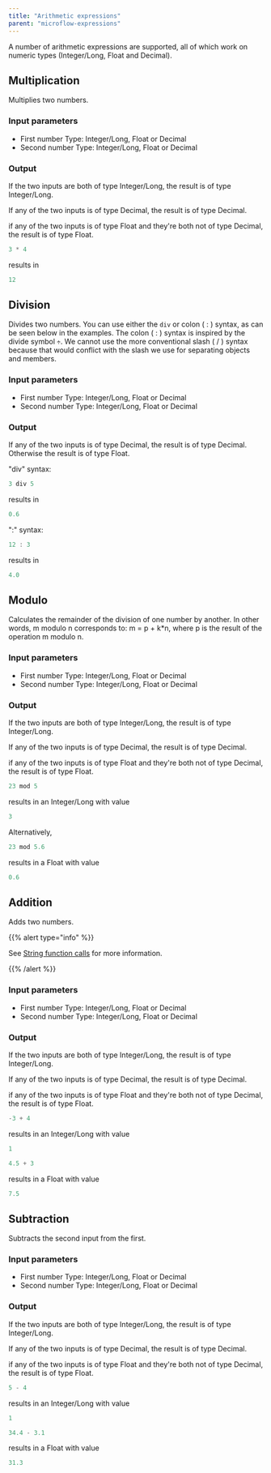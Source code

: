 ```yaml
---
title: "Arithmetic expressions"
parent: "microflow-expressions"
---
```



A number of arithmetic expressions are supported, all of which work on numeric types (Integer/Long, Float and Decimal).

## Multiplication

Multiplies two numbers.

### Input parameters

*   First number
    Type: Integer/Long, Float or Decimal
*   Second number
    Type: Integer/Long, Float or Decimal

### Output

If the two inputs are both of type Integer/Long, the result is of type Integer/Long.

If any of the two inputs is of type Decimal, the result is of type Decimal.

if any of the two inputs is of type Float and they're both not of type Decimal, the result is of type Float.

```java
3 * 4
```

results in

```java
12
```

## Division

Divides two numbers. You can use either the `div` or colon ( : ) syntax, as can be seen below in the examples. The colon ( : ) syntax is inspired by the divide symbol `÷`. We cannot use the more conventional slash ( / ) syntax because that would conflict with the slash we use for separating objects and members.

### Input parameters

*   First number
    Type: Integer/Long, Float or Decimal
*   Second number
    Type: Integer/Long, Float or Decimal

### Output

If any of the two inputs is of type Decimal, the result is of type Decimal. Otherwise the result is of type Float.

"div" syntax:

```java
3 div 5
```

results in

```java
0.6
```

":" syntax:

```java
12 : 3
```

results in

```java
4.0
```

## Modulo

Calculates the remainder of the division of one number by another. In other words, m modulo n corresponds to: m = p + k*n, where p is the result of the operation m modulo n.

### Input parameters

*   First number
    Type: Integer/Long, Float or Decimal
*   Second number
    Type: Integer/Long, Float or Decimal

### Output

If the two inputs are both of type Integer/Long, the result is of type Integer/Long.

If any of the two inputs is of type Decimal, the result is of type Decimal.

if any of the two inputs is of type Float and they're both not of type Decimal, the result is of type Float.

```java
23 mod 5
```

results in an Integer/Long with value

```java
3
```

Alternatively,

```java
23 mod 5.6
```

results in a Float with value

```java
0.6
```

## Addition

Adds two numbers.

{{% alert type="info" %}}

See [String function calls](string-function-calls) for more information.

{{% /alert %}}

### Input parameters

*   First number
    Type: Integer/Long, Float or Decimal
*   Second number
    Type: Integer/Long, Float or Decimal

### Output

If the two inputs are both of type Integer/Long, the result is of type Integer/Long.

If any of the two inputs is of type Decimal, the result is of type Decimal.

if any of the two inputs is of type Float and they're both not of type Decimal, the result is of type Float.

```java
-3 + 4
```

results in an Integer/Long with value

```java
1
```

```java
4.5 + 3
```

results in a Float with value

```java
7.5
```

## Subtraction

Subtracts the second input from the first.

### Input parameters

*   First number
    Type: Integer/Long, Float or Decimal
*   Second number
    Type: Integer/Long, Float or Decimal

### Output

If the two inputs are both of type Integer/Long, the result is of type Integer/Long.

If any of the two inputs is of type Decimal, the result is of type Decimal.

if any of the two inputs is of type Float and they're both not of type Decimal, the result is of type Float.

```java
5 - 4
```

results in an Integer/Long with value

```java
1
```

```java
34.4 - 3.1
```

results in a Float with value

```java
31.3
```
